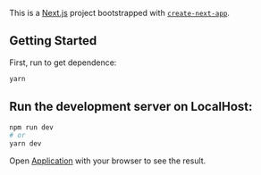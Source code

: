 This is a [Next.js](https://nextjs.org/) project bootstrapped with [`create-next-app`](https://github.com/vercel/next.js/tree/canary/packages/create-next-app).

## Getting Started

First, run to get dependence:

```bash
yarn
```

Run the development server on  LocalHost:
---------------

```bash
npm run dev
# or
yarn dev
```

Open [Application](i18n-app-ufsc.vercel.app/) with your browser to see the result.

